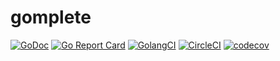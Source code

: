 # gomplete

[![GoDoc](https://godoc.org/github.com/bgpat/gomplete?status.svg)](https://godoc.org/github.com/bgpat/gomplete)
[![Go Report Card](https://goreportcard.com/badge/github.com/bgpat/gomplete)](https://goreportcard.com/report/github.com/bgpat/gomplete)
[![GolangCI](https://golangci.com/badges/github.com/bgpat/gomplete.svg)](https://golangci.com/r/github.com/bgpat/gomplete)
[![CircleCI](https://circleci.com/gh/bgpat/gomplete.svg?style=svg)](https://circleci.com/gh/bgpat/gomplete)
[![codecov](https://codecov.io/gh/bgpat/gomplete/branch/master/graph/badge.svg?token=fqZkxffcBW)](https://codecov.io/gh/bgpat/gomplete)
